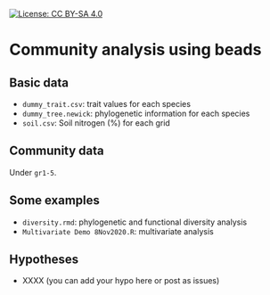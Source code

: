 [![License: CC BY-SA 4.0](https://img.shields.io/badge/License-CC%20BY--SA%204.0-lightgrey.svg)](https://creativecommons.org/licenses/by-sa/4.0/)

# Community analysis using beads


## Basic data

- `dummy_trait.csv`: trait values for each species
- `dummy_tree.newick`: phylogenetic information for each species
- `soil.csv`: Soil nitrogen (%) for each grid

## Community data

Under `gr1-5`.

## Some examples

- `diversity.rmd`: phylogenetic and functional diversity analysis
- `Multivariate Demo 8Nov2020.R`: multivariate analysis


## Hypotheses

- XXXX (you can add your hypo here or post as issues)
